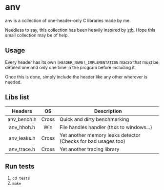 # anv

anv is a collection of one-header-only C libraries made by me.

Needless to say, this collection has been heavily inspired by [stb](https://github.com/nothings/stb).
Hope this small collection may be of help.

## Usage

Every header has its own `[HEADER_NAME]_IMPLEMENTATION` macro that must be
defined one and only one time in the program before including it.

Once this is done, simply include the header like any other wherever is needed.

## Libs list

|   Headers   |  OS   | Description                                                   |
|:-----------:|:-----:|---------------------------------------------------------------|
| anv_bench.h | Cross | Quick and dirty benchmarking                                  |
| anv_hhoh.h  | Win   | File handles handler (thxs to windows...)                     |
| anv_leaks.h | Cross | Yet another memory leaks detector (Checks for bad usages too) |
| anv_trace.h | Cross | Yet another tracing library                                   |

## Run tests

1. `cd tests`
2. `make`
